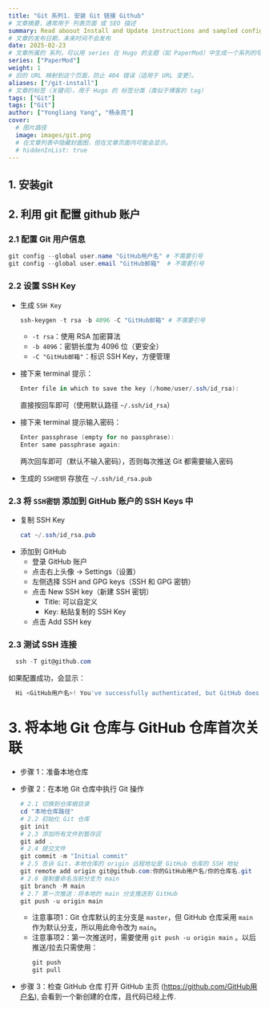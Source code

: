 ```yaml
---
title: "Git 系列1. 安装 Git 链接 Github"
# 文章摘要，通常用于 列表页面 或 SEO 描述
summary: Read aboout Install and Update instructions and sampled configuration templates
# 文章的发布日期，未来时间不会发布
date: 2025-02-23
# 文章所属的 系列，可以用 series 在 Hugo 的主题（如 PaperMod）中生成一个系列的导航
series: ["PaperMod"]
weight: 1
# 旧的 URL 映射到这个页面，防止 404 错误（适用于 URL 变更）。
aliases: ["/git-install"]
# 文章的标签（关键词），用于 Hugo 的 标签分类（类似于博客的 tag）
tags: ["Git"]
tags: ["Git"]
author: ["Yongliang Yang", "杨永亮"]
cover:
  # 图片路径
  image: images/git.png
  # 在文章列表中隐藏封面图，但在文章页面内可能会显示。
  # hiddenInList: true
---
```



## 1. 安装git

## 2. 利用 git 配置 github 账户

### 2.1 配置 Git 用户信息

```Powershell
git config --global user.name "GitHub用户名" # 不需要引号
git config --global user.email "GitHub邮箱"  # 不需要引号
```

### 2.2 设置 SSH Key

- 生成 `SSH Key`
  ```Powershell
  ssh-keygen -t rsa -b 4096 -C "GitHub邮箱" # 不需要引号
  ```
  - `-t rsa`：使用 RSA 加密算法
  - `-b 4096`：密钥长度为 4096 位（更安全）
  - `-C "GitHub邮箱"`：标识 SSH Key，方便管理
- 接下来 terminal 提示：
  ```Powershell
  Enter file in which to save the key (/home/user/.ssh/id_rsa):
  ```
  直接按回车即可（使用默认路径 `~/.ssh/id_rsa`）
- 接下来 terminal 提示输入密码：
  ```Powershell
  Enter passphrase (empty for no passphrase):
  Enter same passphrase again:
  ```
  两次回车即可（默认不输入密码），否则每次推送 Git 都需要输入密码


- 生成的 `SSH密钥` 存放在 `~/.ssh/id_rsa.pub`

### 2.3 将 `SSH密钥` 添加到 GitHub 账户的 SSH Keys 中
- 复制 SSH Key
  ```Powershell
  cat ~/.ssh/id_rsa.pub
  ```
- 添加到 GitHub
  - 登录 GitHub 账户
  - 点击右上头像 -> Settings（设置）
  - 左侧选择 SSH and GPG keys（SSH 和 GPG 密钥）
  - 点击 New SSH key（新建 SSH 密钥）
    - Title: 可以自定义
    - Key: 粘贴复制的 SSH Key
  - 点击 Add SSH key


### 2.3 测试 SSH 连接

```Powershell
  ssh -T git@github.com
```
如果配置成功，会显示：
```Powershell
  Hi <GitHub用户名>! You've successfully authenticated, but GitHub does not provide shell access.

```


# 3. 将本地 Git 仓库与 GitHub 仓库**首次**关联



- 步骤 1：准备本地仓库
- 步骤 2：在本地 Git 仓库中执行 Git 操作
  ```Powershell
  # 2.1 切换到仓库根目录
  cd "本地仓库路径"
  # 2.2 初始化 Git 仓库
  git init
  # 2.3 添加所有文件到暂存区
  git add .
  # 2.4 提交文件
  git commit -m "Initial commit" 
  # 2.5 告诉 Git，本地仓库的 origin 远程地址是 GitHub 仓库的 SSH 地址
  git remote add origin git@github.com:你的GitHub用户名/你的仓库名.git
  # 2.6 强制重命名当前分支为 main
  git branch -M main
  # 2.7 第一次推送：将本地的 main 分支推送到 GitHub
  git push -u origin main
  ```
  - 注意事项1：Git 仓库默认的主分支是 `master`，但 GitHub 仓库采用 `main` 作为默认分支，所以用此命令改为 `main`。
  - 注意事项2：第一次推送时，需要使用 `git push -u origin main` 。以后推送/拉去只需使用：
    ```Powershell
    git push 
    git pull
    ```

- 步骤 3：检查 GitHub 仓库
  打开 GitHub 主页 (https://github.com/GitHub用户名), 会看到一个新创建的仓库，且代码已经上传.




